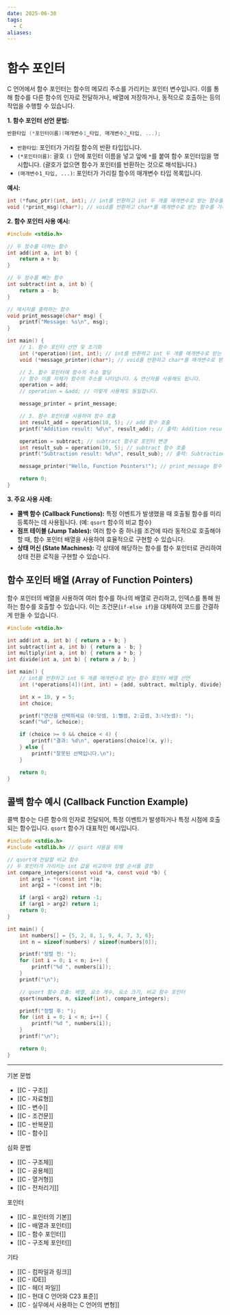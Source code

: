 ```yaml
---
date: 2025-06-30
tags:
  - C
aliases:
---
```


# 함수 포인터

C 언어에서 함수 포인터는 함수의 메모리 주소를 가리키는 포인터 변수입니다. 이를 통해 함수를 다른 함수의 인자로 전달하거나, 배열에 저장하거나, 동적으로 호출하는 등의 작업을 수행할 수 있습니다.

**1. 함수 포인터 선언 문법:**

```c
반환타입 (*포인터이름)(매개변수1_타입, 매개변수2_타입, ...);
```

*   `반환타입`: 포인터가 가리킬 함수의 반환 타입입니다.
*   `(*포인터이름)`: 괄호 `()` 안에 포인터 이름을 넣고 앞에 `*`를 붙여 함수 포인터임을 명시합니다. (괄호가 없으면 함수가 포인터를 반환하는 것으로 해석됩니다.)
*   `(매개변수1_타입, ...)`: 포인터가 가리킬 함수의 매개변수 타입 목록입니다.

**예시:**

```c
int (*func_ptr)(int, int); // int를 반환하고 int 두 개를 매개변수로 받는 함수를 가리키는 포인터
void (*print_msg)(char*); // void를 반환하고 char*를 매개변수로 받는 함수를 가리키는 포인터
```

**2. 함수 포인터 사용 예시:**

```c
#include <stdio.h>

// 두 정수를 더하는 함수
int add(int a, int b) {
    return a + b;
}

// 두 정수를 빼는 함수
int subtract(int a, int b) {
    return a - b;
}

// 메시지를 출력하는 함수
void print_message(char* msg) {
    printf("Message: %s\n", msg);
}

int main() {
    // 1. 함수 포인터 선언 및 초기화
    int (*operation)(int, int); // int를 반환하고 int 두 개를 매개변수로 받는 함수 포인터 선언
    void (*message_printer)(char*); // void를 반환하고 char*를 매개변수로 받는 함수 포인터 선언

    // 2. 함수 포인터에 함수의 주소 할당
    // 함수 이름 자체가 함수의 주소를 나타냅니다. & 연산자를 사용해도 됩니다.
    operation = add;
    // operation = &add; // 이렇게 사용해도 동일합니다.

    message_printer = print_message;

    // 3. 함수 포인터를 사용하여 함수 호출
    int result_add = operation(10, 5); // add 함수 호출
    printf("Addition result: %d\n", result_add); // 출력: Addition result: 15

    operation = subtract; // subtract 함수로 포인터 변경
    int result_sub = operation(10, 5); // subtract 함수 호출
    printf("Subtraction result: %d\n", result_sub); // 출력: Subtraction result: 5

    message_printer("Hello, Function Pointers!"); // print_message 함수 호출

    return 0;
}
```

**3. 주요 사용 사례:**

*   **콜백 함수 (Callback Functions):** 특정 이벤트가 발생했을 때 호출될 함수를 미리 등록하는 데 사용됩니다. (예: `qsort` 함수의 비교 함수)
*   **점프 테이블 (Jump Tables):** 여러 함수 중 하나를 조건에 따라 동적으로 호출해야 할 때, 함수 포인터 배열을 사용하여 효율적으로 구현할 수 있습니다.
*   **상태 머신 (State Machines):** 각 상태에 해당하는 함수를 함수 포인터로 관리하여 상태 전환 로직을 구현할 수 있습니다.

## 함수 포인터 배열 (Array of Function Pointers)

함수 포인터의 배열을 사용하여 여러 함수를 하나의 배열로 관리하고, 인덱스를 통해 원하는 함수를 호출할 수 있습니다. 이는 조건문(`if-else if`)을 대체하여 코드를 간결하게 만들 수 있습니다.

```c
#include <stdio.h>

int add(int a, int b) { return a + b; }
int subtract(int a, int b) { return a - b; }
int multiply(int a, int b) { return a * b; }
int divide(int a, int b) { return a / b; }

int main() {
    // int를 반환하고 int 두 개를 매개변수로 받는 함수 포인터 배열 선언
    int (*operations[4])(int, int) = {add, subtract, multiply, divide};

    int x = 10, y = 5;
    int choice;

    printf("연산을 선택하세요 (0:덧셈, 1:뺄셈, 2:곱셈, 3:나눗셈): ");
    scanf("%d", &choice);

    if (choice >= 0 && choice < 4) {
        printf("결과: %d\n", operations[choice](x, y));
    } else {
        printf("잘못된 선택입니다.\n");
    }

    return 0;
}
```

## 콜백 함수 예시 (Callback Function Example)

콜백 함수는 다른 함수의 인자로 전달되어, 특정 이벤트가 발생하거나 특정 시점에 호출되는 함수입니다. `qsort` 함수가 대표적인 예시입니다.

```c
#include <stdio.h>
#include <stdlib.h> // qsort 사용을 위해

// qsort에 전달할 비교 함수
// 두 포인터가 가리키는 int 값을 비교하여 정렬 순서를 결정
int compare_integers(const void *a, const void *b) {
    int arg1 = *(const int *)a;
    int arg2 = *(const int *)b;

    if (arg1 < arg2) return -1;
    if (arg1 > arg2) return 1;
    return 0;
}

int main() {
    int numbers[] = {5, 2, 8, 1, 9, 4, 7, 3, 6};
    int n = sizeof(numbers) / sizeof(numbers[0]);

    printf("정렬 전: ");
    for (int i = 0; i < n; i++) {
        printf("%d ", numbers[i]);
    }
    printf("\n");

    // qsort 함수 호출: 배열, 요소 개수, 요소 크기, 비교 함수 포인터
    qsort(numbers, n, sizeof(int), compare_integers);

    printf("정렬 후: ");
    for (int i = 0; i < n; i++) {
        printf("%d ", numbers[i]);
    }
    printf("\n");

    return 0;
}
```

---
 기본 문법
 - [[C - 구조]]
 - [[C - 자료형]]
 - [[C - 변수]]
 - [[C - 조건문]]
 - [[C - 반복문]]
 - [[C - 함수]]

심화 문법
 - [[C - 구조체]]
 - [[C - 공용체]]
 - [[C - 열거형]]
 - [[C - 전처리기]]

 포인터
 - [[C - 포인터의 기본]]
 - [[C - 배열과 포인터]]
 - [[C - 함수 포인터]]
 - [[C - 구조체 포인터]]

 기타
 - [[C - 컴파일과 링크]]
 - [[C - IDE]]
 - [[C - 헤더 파일]]
 - [[C - 현대 C 언어와 C23 표준]]
 - [[C - 실무에서 사용하는 C 언어의 변형]]

```